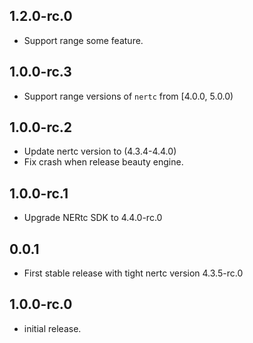 ## 1.2.0-rc.0
* Support range some feature.
## 1.0.0-rc.3
* Support range versions of `nertc` from [4.0.0, 5.0.0)

## 1.0.0-rc.2
* Update nertc version to (4.3.4-4.4.0)
* Fix crash when release beauty engine.

## 1.0.0-rc.1
* Upgrade NERtc SDK to 4.4.0-rc.0

## 0.0.1
* First stable release with tight nertc version 4.3.5-rc.0

## 1.0.0-rc.0
* initial release.
